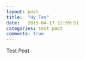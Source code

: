 ```yaml
---
layout: post
title:  "Hy Tes"
date:   2015-04-17 12:59:51
categories: test post
comments: true
---
```

Test Post